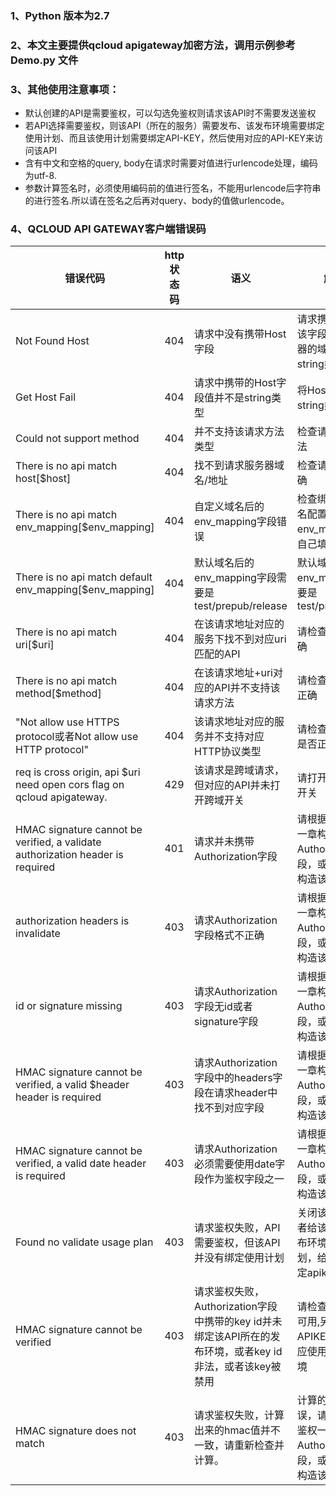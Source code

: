 ### 1、Python 版本为2.7
### 2、本文主要提供qcloud apigateway加密方法，调用示例参考 Demo.py 文件
### 3、其他使用注意事项：

- 默认创建的API是需要鉴权，可以勾选免鉴权则请求该API时不需要发送鉴权
- 若API选择需要鉴权，则该API（所在的服务）需要发布、该发布环境需要绑定使用计划、而且该使用计划需要绑定API-KEY，然后使用对应的API-KEY来访问该API
- 含有中文和空格的query, body在请求时需要对值进行urlencode处理，编码为utf-8.
- 参数计算签名时，必须使用编码前的值进行签名，不能用urlencode后字符串的进行签名.所以请在签名之后再对query、body的值做urlencode。

### 4、QCLOUD API GATEWAY客户端错误码|错误代码|http状态码|语义|解决方案||--|---|---|---||Not Found Host|404	|请求中没有携带Host字段	|请求携带host字段，该字段值需要填服务器的域名，且为string类型||Get Host Fail|404|请求中携带的Host字段值并不是string类型|将Host字段值改为string类型||Could not support method|404|并不支持该请求方法类型|检查请求方法是否合法||There is no api match host[$host]|404|找不到请求服务器域名/地址|检查请求地址是否正确||There is no api match env_mapping[$env_mapping]|404|自定义域名后的env_mapping字段错误|检查绑定的自定义域名配置的env_mapping是否与自己填写的一致||There is no api match default env_mapping[$env_mapping]|404|默认域名后的env_mapping字段需要是test/prepub/release|默认域名后的env_mapping字段需要是test/prepub/release||There is no api match uri[$uri]|404|在该请求地址对应的服务下找不到对应uri匹配的API|请检查uri填写是否正确||There is no api match method[$method]|404|在该请求地址+uri对应的API并不支持该请求方法|请检查请求方法是否正确||"Not allow use HTTPS protocol或者Not allow use HTTP protocol"|404|该请求地址对应的服务并不支持对应HTTP协议类型|请检查请求协议类型是否正确||req is cross origin, api $uri need open cors flag on qcloud apigateway.|429|该请求是跨域请求，但对应的API并未打开跨域开关|请打开该API的跨域开关||HMAC signature cannot be verified, a validate authorization header is required|401|请求并未携带Authorization字段|请根据文档API鉴权一章构造Authorization字段，或者参照demo构造该字段||authorization headers is invalidate|403|请求Authorization字段格式不正确|请根据文档API鉴权一章构造Authorization字段，或者参照demo构造该字段||id or signature missing|403|请求Authorization字段无id或者signature字段|请根据文档API鉴权一章构造Authorization字段，或者参照demo构造该字段||HMAC signature cannot be verified, a valid $header header is required|403|请求Authorization字段中的headers字段在请求header中找不到对应字段	|请根据文档API鉴权一章构造Authorization字段，或者参照demo构造该字段||HMAC signature cannot be verified, a valid date header is required|403|请求Authorization必须需要使用date字段作为鉴权字段之一|请根据文档API鉴权一章构造Authorization字段，或者参照demo构造该字段||Found no validate usage plan|403|请求鉴权失败，API需要鉴权，但该API并没有绑定使用计划|关闭该API的鉴权或者给该API所在的发布环境绑定使用计划，给该使用计划绑定apikey||HMAC signature cannot be verified|403|请求鉴权失败，Authorization字段中携带的key id并未绑定该API所在的发布环境，或者key id非法，或者该key被禁用|请检查该APIkey是否可用,另外，检查该APIKEY是否绑定对应使用计划/发布环境||HMAC signature does not match|403|请求鉴权失败，计算出来的hmac值并不一致，请重新检查并计算。|计算的hmac值错误，请根据文档API鉴权一章构造Authorization字段，或者参照demo构造该字段|